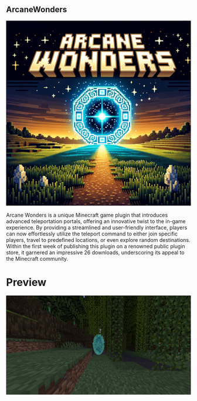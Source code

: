 ## ArcaneWonders
![til](./preview//title.png)

Arcane Wonders is a unique Minecraft game plugin that introduces advanced teleportation portals, offering an innovative twist to the in-game experience. By providing a streamlined and user-friendly interface, players can now effortlessly utilize the teleport command to either join specific players, travel to predefined locations, or even explore random destinations. Within the first week of publishing this plugin on a renowned public plugin store, it garnered an impressive 26 downloads, underscoring its appeal to the Minecraft community.

# Preview
![til](./preview//arcanewonders.png)
